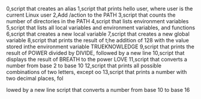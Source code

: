 0,script that creates an alias
1,script that prints hello user, where user is the current Linux user
2,Add /action to the PATH
3,script that counts the number of directories in the PATH
4,script that lists environment variables
5,script that lists all local variables and environment variables, and functions
6,script that creates a new local variable
7,script that creates a new global variable
8,script that prints the result of t;he addition of 128 with the value stored inthe environment variable TRUEKNOWLEDGE
9,script that prints the result of POWER divided by DIVIDE, followed by a new line
10,script that displays the result of BREATH to the power LOVE
11,script that converts a number from base 2 to base 10
12,script that prints all possible combinations of two letters, except oo
13,script that prints a number with two decimal places, fol

lowed by a new line
script that converts a number from base 10 to base 16
